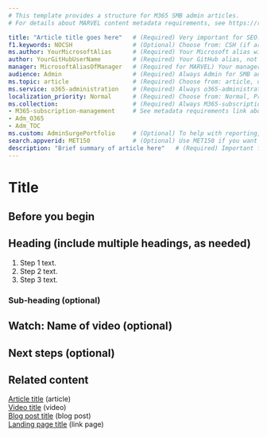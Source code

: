 ```yaml
---
# This template provides a structure for M365 SMB admin articles.
# For details about MARVEL content metadata requirements, see https://review.docs.microsoft.com/office-authoring-guide/metadata-for-max-content-on-dmc

title: "Article title goes here"   # (Required) Very important for SEO. See https://aka.ms/seo-for-writers-cheat-sheet
f1.keywords: NOCSH                 # (Optional) Choose from: CSH (if article is called from in-app UX), NOCSH (if article is not called from in-app UX)
ms.author: YourMicrosoftAlias      # (Required) Your Microsoft alias without @microsoft.com
author: YourGitHubUserName         # (Required) Your GitHub alias, not your Microsoft alias
manager: MicrosoftAliasOfManager   # (Required for MARVEL) Your manager's Microsoft alias without @microsoft.com
audience: Admin                    # (Required) Always Admin for SMB admin articles (options: Admin, ITPro, Developer)
ms.topic: article                  # (Required) Choose from: article, overview, reference 
ms.service: o365-administration    # (Required) Always o365-administration for SMB admin articles 
localization_priority: Normal      # (Required) Choose from: Normal, Priority, None
ms.collection:                     # (Required) Always M365-subscription-management for SMB admin articles   
- M365-subscription-management     # See metadata requirements link above for additional allowed values; not more than 2 allowed
- Adm_O365
- Adm_TOC
ms.custom: AdminSurgePortfolio     # (Optional) To help with reporting, always include AdminSurgePortfolio for SMB admin articles
search.appverid: MET150            # (Optional) Use MET150 if you want the article to show up in Minimaven in the admin center
description: "Brief summary of article here"   # (Required) Important for SEO. Recommended character length is 120-158 characters.
---
```


# Title

<!-- Add intro text here, if needed. -->

## Before you begin

<!-- Include this section for how-to articles only. List anything that's required before the user begins the task. If there are multiple requirements, add them as a bulleted list. Include things like required permissions or admin roles, required licenses/plans/add-ons, system requirements, links to tasks that must be completed before beginning this one, etc. -->

## Heading (include multiple headings, as needed)

<!-- For overview articles, explain a service, technology, or functionality from a technical point of view. Overview articles are intended for new customers, but are NOT intended to define benefits or serve as a value prop. -->
<!-- For conceptual articles, provide an in-depth explanation of a service, technology, or functionality that's fundamental to understanding and using it. -->
<!-- For reference articles, provide things like settings, values, features, and configurations in a table format, if possible. Include brief descriptions. Reference articles are used to look up specific values or information and may be referenced frequently. -->
<!-- For how-to articles, include step-by-step instructions for how to perform a task. Include a one- or two-sentence lead-in to the task, if needed. If your how-to article documents a scenario and contains multiple tasks, consider putting the tasks in separate articles if including them all in one article makes it too long and daunting for users. You can always chain tasks in a scenario by including a "Next steps" section (described below) that briefly describes and links to the next task. -->

1. Step 1 text.
2. Step 2 text. 
3. Step 3 text. 

### Sub-heading (optional)

<!-- Include sub-headings, if needed. -->

## Watch: Name of video (optional)

<!-- If you include a video in your article, put it under its own H1 heading so it shows up in the "In this article" list on the right side of the article. -->

## Next steps (optional)

<!-- Include this section for how-to articles only, if needed. Recommend the next logical action or actions to take after completing the task(s) outlined in the article. Include links to relevant how-to articles (such as the next task to complete in a scenario), links to recommended reading, or any other info that you think users should or might want to do next. -->

## Related content

<!-- Include a list of links, but do NOT use bullets. Next to each link, include the content type (choose from: article, video, blog post, link page) in parentheses. See examples below. -->

[Article title](https://docs.microsoft.com/microsoft-365/admin/admin-overview/about-the-admin-center) (article)\
[Video title](https://www.aka.ms/M365Btraining) (video)\
[Blog post title](https://techcommunity.microsoft.com/t5/office-365-blog/office-365-groups-ignite-recap/ba-p/1036796) (blog post)\
[Landing page title](https://www.aka.ms/M365Btraining) (link page)